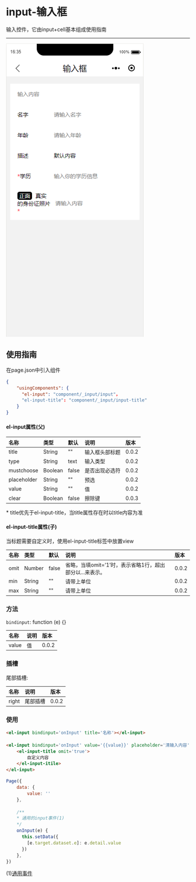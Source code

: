 # input-输入框

输入控件，它由input+cell基本组成使用指南

---

![](/assets/input01.png)

## 使用指南

在page.json中引入组件

```json
{
    "usingComponents": {
      "el-input": "component/_input/input"，
      "el-input-title": "component/_input/input-title"
    }
}
```

#### el-input属性\(父\)

| 名称 | 类型 | 默认 | 说明 | 版本 |
| :--- | :--- | :--- | :--- | :--- |
| title | String | "" | 输入框头部标题 | 0.0.2 |
| type | String | text | 输入类型 | 0.0.2 |
| mustchoose | Boolean | false | 是否出现必选符 | 0.0.2 |
| placeholder | String | "" | 预选 | 0.0.2 |
| value | String | "" | 值 | 0.0.2 |
| clear | Boolean | false | 擦除键 | 0.0.3 |

\* title优先于el-input-title，当title属性存在时以title内容为准

#### el-input-title属性\(子\)

当标题需要自定义时，使用el-input-title标签中放置view

| 名称 | 类型 | 默认 | 说明 | 版本 |
| :--- | :--- | :--- | :--- | :--- |
| omit | Number | false | 省略，当填omit=‘1’时，表示省略1行，超出部分以...来表示。 | 0.0.2 |
| min | String | "" | 请带上单位 | 0.0.2 |
| max | String | "" | 请带上单位 | 0.0.2 |

### 方法

`bindinput`: function \(e\) {}

| 名称 | 说明 | 版本 |
| :--- | :--- | :--- |
| value | 值 | 0.0.2 |

### 插槽

尾部插槽:

| 名称 | 说明 | 版本 |
| :--- | :--- | :--- |
| right | 尾部插槽 | 0.0.2 |

### 使用

```html
<el-input bindinput='onInput' title='名称'></el-input>

<el-input bindinput='onInput' value='{{value}}' placeholder='清输入内容' data-e='value'>
    <el-input-title omit='true'>
        自定义内容
    </el-input-itile>
</el-input>
```

```js
Page({
    data: {
        value: ''
    },

    /**
    * 通用的input事件(1)
    */
    onInput(e) {
      this.setData({
        [e.target.dataset.e]: e.detail.value
      })
    },
})
```

\(1\)[通用事件](/tong-yong-shi-jian.md)

